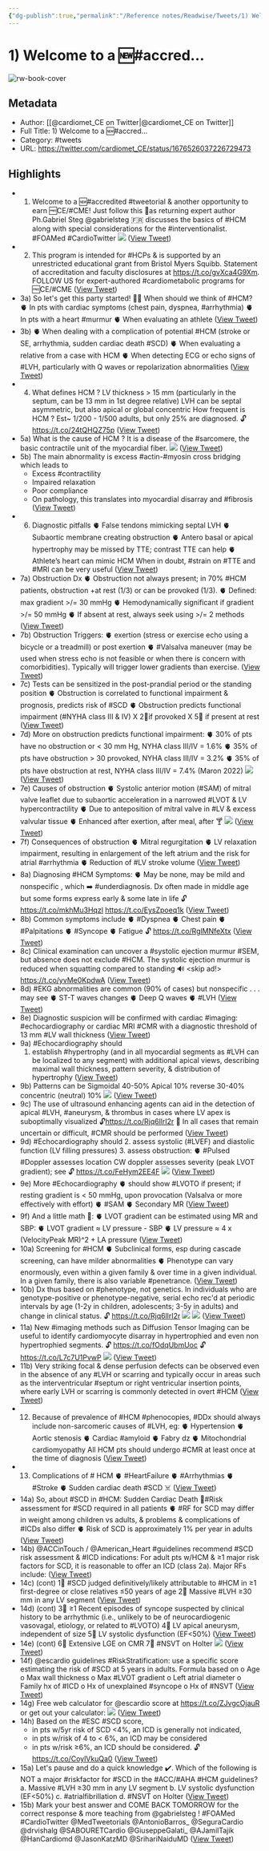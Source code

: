 ```yaml
---
{"dg-publish":true,"permalink":"/Reference notes/Readwise/Tweets/1) Welcome to a accred.../"}
---
```


# 1) Welcome to a 🆕#accred...

![rw-book-cover](https://pbs.twimg.com/profile_images/1359140966398058502/2bZDMVUe.jpg)

## Metadata
- Author: [[@cardiomet_CE on Twitter\|@cardiomet_CE on Twitter]]
- Full Title: 1) Welcome to a 🆕#accred...
- Category: #tweets
- URL: https://twitter.com/cardiomet_CE/status/1676526037226729473

## Highlights
- 1) Welcome to a 🆕#accredited #tweetorial & another opportunity to earn 🆓CE/#CME! Just follow this 🧵as returning expert author Ph.Gabriel Steg @gabrielsteg 🇫🇷 discusses the basics of #HCM along with special considerations for the #interventionalist.
  #FOAMed #CardioTwitter 
  ![](https://pbs.twimg.com/media/F0ONCHLWAAA6Z8H.png) ([View Tweet](https://twitter.com/cardiomet_CE/status/1676526037226729473))
- 2) This program is intended for #HCPs & is supported by an unrestricted educational grant from Bristol Myers Squibb. Statement of accreditation and faculty disclosures at https://t.co/gvXca4G9Xm.
  FOLLOW US for expert-authored #cardiometabolic programs for 🆓CE/#CME ([View Tweet](https://twitter.com/cardiomet_CE/status/1676526039348944896))
- 3a) So let's get this party started! 🎉🥳
  When should we think of #HCM?
  🫀 In pts with cardiac symptoms (chest pain, dyspnea, #arrhythmia)
  🫀 In pts with a heart #murmur
  🫀 When evaluating an athlete ([View Tweet](https://twitter.com/cardiomet_CE/status/1676526040930287616))
- 3b)
  🫀 When dealing with a complication of potential #HCM (stroke or SE, arrhythmia, sudden cardiac death #SCD)
  🫀 When evaluating a relative from a case with HCM
  🫀 When detecting ECG or echo signs of #LVH, particularly with Q waves or repolarization abnormalities ([View Tweet](https://twitter.com/cardiomet_CE/status/1676526042503053313))
- 4) What defines HCM ?
  LV thickness > 15 mm (particularly in the septum, can be 13 mm in 1st degree relative)
  LVH can be septal asymmetric, but also apical or global concentric
  How frequent is HCM ?
  Est~ 1/200 - 1/500 adults, but only 25% are diagnosed.
  🔓https://t.co/24tQHQZ75p ([View Tweet](https://twitter.com/cardiomet_CE/status/1676526044092805121))
- 5a) What is the cause of HCM ?
  It is a disease of the #sarcomere, the basic contractile unit of the myocardial fiber. 
  ![](https://pbs.twimg.com/media/F0ONairWcAMdaEK.png) ([View Tweet](https://twitter.com/cardiomet_CE/status/1676526045762056194))
- 5b) The main abnormality is excess #actin-#myosin cross bridging which leads to
  - Excess #contractility
  - Impaired relaxation
  - Poor compliance
  - On pathology, this translates into myocardial disarray and #fibrosis ([View Tweet](https://twitter.com/cardiomet_CE/status/1676526047796289536))
- 6) Diagnostic pitfalls
  🫀 False tendons mimicking septal LVH
  🫀 Subaortic membrane creating obstruction
  🫀 Antero basal or apical hypertrophy may be missed by TTE; contrast TTE can help
  🫀 Athlete’s heart can mimic HCM
  When in doubt, #strain on #TTE and #MRI can be very useful ([View Tweet](https://twitter.com/cardiomet_CE/status/1676526049293729792))
- 7a) Obstruction
  Dx
  🫀 Obstruction not always present; in 70% #HCM patients, obstruction +at rest (1/3) or can be provoked (1/3).
  🫀 Defined: max gradient >/= 30 mmHg
  🫀 Hemodynamically significant if gradient >/= 50 mmHg
  🫀 If absent at rest, always seek using >/= 2 methods ([View Tweet](https://twitter.com/cardiomet_CE/status/1676526050862325760))
- 7b) Obstruction
  Triggers:
  🫀 exertion (stress or exercise echo using a bicycle or a treadmill) or post exertion
  🫀 #Valsalva maneuver (may be used when stress echo is not feasible or when there is concern with comorbidities). Typically will trigger lower gradients than exercise. ([View Tweet](https://twitter.com/cardiomet_CE/status/1676526052250722304))
- 7c) Tests can be sensitized in the post-prandial period or the standing position
  🫀 Obstruction is correlated to functional impairment & prognosis, predicts risk of #SCD
  🫀 Obstruction predicts functional impairment (#NYHA class III & IV)
  X 2⃣if provoked
  X 5⃣ if present at rest ([View Tweet](https://twitter.com/cardiomet_CE/status/1676526053764870144))
- 7d) More on obstruction predicts functional impairment:
  🫀 30% of pts have no obstruction or < 30 mm Hg, NYHA class III/IV = 1.6%
  🫀 35% of pts have obstruction > 30 provoked, NYHA class III/IV = 3.2%
  🫀 35% of pts have obstruction at rest, NYHA class III/IV = 7.4%
  (Maron 2022) 
  ![](https://pbs.twimg.com/media/F0OOEqGWYAQtiPr.png) ([View Tweet](https://twitter.com/cardiomet_CE/status/1676526055232774144))
- 7e) Causes of obstruction
  🫀 Systolic anterior motion (#SAM) of mitral valve leaflet due to subaortic acceleration in a narrowed #LVOT & LV hypercontractility
  🫀 Due to anteposition of mitral valve in #LV & excess valvular tissue
  🫀 Enhanced after exertion, after meal, after 🍸 
  ![](https://pbs.twimg.com/media/F0OOLHIXoAEZY3t.png) ([View Tweet](https://twitter.com/cardiomet_CE/status/1676526057216696320))
- 7f) Consequences of obstruction
  🫀 Mitral regurgitation
  🫀 LV relaxation impairment, resulting in enlargement of the left atrium and the risk for atrial #arrhythmia
  🫀 Reduction of #LV stroke volume ([View Tweet](https://twitter.com/cardiomet_CE/status/1676526059112525824))
- 8a) Diagnosing #HCM
  Symptoms:
  🫀 May be none, may be mild and nonspecific , which ➡️ #underdiagnosis. Dx often made in middle age but some forms express early & some late in life
  🔓https://t.co/mkhMu3Hqzl
  https://t.co/EysZpoeq1k ([View Tweet](https://twitter.com/cardiomet_CE/status/1676526060676972544))
- 8b) Common symptoms include
  🫀 #Dyspnea
  🫀 Chest pain
  🫀 #Palpitations
  🫀 #Syncope
  🫀 Fatigue
  🔓 https://t.co/RglMNfeXtx ([View Tweet](https://twitter.com/cardiomet_CE/status/1676526062438580224))
- 8c) Clinical examination can uncover a #systolic ejection murmur #SEM, but absence does not exclude #HCM. The systolic ejection murmur is reduced when squatting compared to standing
  🔊 <skip ad!> https://t.co/yvMe0KpdwA ([View Tweet](https://twitter.com/cardiomet_CE/status/1676526063986286592))
- 8d) #EKG abnormalities are common (90% of cases) but nonspecific . . . may see
  🫀 ST-T waves changes
  🫀 Deep Q waves
  🫀 #LVH ([View Tweet](https://twitter.com/cardiomet_CE/status/1676526065580142592))
- 8e) Diagnostic suspicion will be confirmed with cardiac #imaging: #echocardiography or cardiac MRI #CMR with a diagnostic threshold of 13 mm #LV wall thickness ([View Tweet](https://twitter.com/cardiomet_CE/status/1676526066884640768))
- 9a) #Echocardiography should
  1. establish #hypertrophy (and in all myocardial segments as #LVH can be localized to any segment) with additional apical views, describing maximal wall thickness, pattern severity, & distribution of hypertrophy ([View Tweet](https://twitter.com/cardiomet_CE/status/1676526068356841474))
- 9b) Patterns can be
  Sigmoidal 40-50%
  Apical 10%
  reverse 30-40%
  concentric (neutral) 10% 
  ![](https://pbs.twimg.com/media/F0OOrx8XgAEPeXA.png) ([View Tweet](https://twitter.com/cardiomet_CE/status/1676526069967474688))
- 9c) The use of ultrasound enhancing agents can aid in the detection of apical #LVH, #aneurysm, & thrombus in cases where LV apex is suboptimally visualized
  🔓https://t.co/Rjq6llrI2r
  🔑 In all cases that remain uncertain or difficult, #CMR should be performed ([View Tweet](https://twitter.com/cardiomet_CE/status/1676526071716495360))
- 9d) #Echocardiography should
  2. assess systolic (#LVEF) and diastolic function (LV filling pressures)
  3. assess obstruction:
  🫀 #Pulsed #Doppler assesses location
  CW doppler assesses severity (peak LVOT gradient); see 🔓 https://t.co/FeHym2EE4F 
  ![](https://pbs.twimg.com/media/F0OO1oiXsAYM5Ym.jpg) ([View Tweet](https://twitter.com/cardiomet_CE/status/1676526073234817025))
- 9e) More #Echocardiography
  🫀 should show #LVOTO if present; if resting gradient is < 50 mmHg, upon provocation (Valsalva or more effectively with effort)
  🫀 #SAM
  🫀 Secondary MR ([View Tweet](https://twitter.com/cardiomet_CE/status/1676526075252207616))
- 9f) And a little math 🧮:
  🫀 LVOT gradient can be estimated using MR and SBP:
  🫀 LVOT gradient ≈ LV pressure - SBP
  🫀 LV pressure ≈ 4 x (VelocityPeak MR)^2 + LA pressure ([View Tweet](https://twitter.com/cardiomet_CE/status/1676527991105503232))
- 10a) Screening for #HCM
  🫀 Subclinical forms, esp during cascade screening, can have milder abnormalities
  🫀 Phenotype can vary enormously, even within a given family & over time in a given individual. In a given family, there is also variable #penetrance. ([View Tweet](https://twitter.com/cardiomet_CE/status/1676527993114578944))
- 10b) Dx thus based on #phenotype, not genetics. In individuals who are genotype-positive or phenotype-negative, serial echo rec'd at periodic intervals by age (1-2y in children, adolescents; 3-5y in adults) and change in clinical status.
  🔓 https://t.co/Rjq6llrI2r 
  ![](https://pbs.twimg.com/media/F0Q37MIWcAAgmFF.png) 
  ![](https://pbs.twimg.com/media/F0Q39DdWcAA-FKP.jpg) ([View Tweet](https://twitter.com/cardiomet_CE/status/1676527994754547713))
- 11a) New #imaging methods such as Diffusion Tensor Imaging can be useful to identify cardiomyocyte disarray in hypertrophied and even non hypertrophied segments.
  🔓 https://t.co/fOdqUbmUoc
  🔓 https://t.co/L7c7U1PvwP 
  ![](https://pbs.twimg.com/media/F0Q4EVzXsAAZsRR.jpg) ([View Tweet](https://twitter.com/cardiomet_CE/status/1676527996470013952))
- 11b) Very striking focal & dense perfusion defects can be observed even in the absence of any #LVH or scarring and typically occur in areas such as the interventricular #septum or right ventricular insertion points, where early LVH or scarring is commonly detected in overt #HCM ([View Tweet](https://twitter.com/cardiomet_CE/status/1676527998793555968))
- 12) Because of prevalence of #HCM #phenocopies, #DDx should always include non-sarcomeric causes of #LVH, eg:
  🫀 Hypertension
  🫀 Aortic stenosis
  🫀 Cardiac #amyloid
  🫀 Fabry dz
  🫀 Mitochondrial cardiomyopathy
  All HCM pts should undergo #CMR at least once at the time of diagnosis ([View Tweet](https://twitter.com/cardiomet_CE/status/1676528000274161666))
- 13) Complications of # HCM
  🫀 #HeartFailure
  🫀 #Arrhythmias
  🫀 #Stroke
  🫀 Sudden cardiac death #SCD ☠️ ([View Tweet](https://twitter.com/cardiomet_CE/status/1676528001784094720))
- 14a) So, about #SCD in #HCM:
  Sudden Cardiac Death
  🧮#Risk assessment for #SCD required in all patients
  🫀 #RF for SCD may differ in weight among children vs adults, & problems & complications of #ICDs also differ
  🫀 Risk of SCD is approximately 1% per year in adults ([View Tweet](https://twitter.com/cardiomet_CE/status/1676528003214462977))
- 14b) @ACCinTouch / @American_Heart #guidelines recommend #SCD risk assessment & #ICD indications:
  For adult pts w/HCM & ≥1 major risk factors for SCD, it is reasonable to offer an ICD (class 2a). Major RFs include: ([View Tweet](https://twitter.com/cardiomet_CE/status/1676528004795596803))
- 14c) (cont)
  1⃣ #SCD judged definitively/likely attributable to #HCM in ≥1 first-degree or close relatives ≤50 years of age
  2⃣ Massive #LVH ≥30 mm in any LV segment ([View Tweet](https://twitter.com/cardiomet_CE/status/1676528006292971521))
- 14d) (cont)
  3⃣ ≥1 Recent episodes of syncope suspected by clinical history to be arrhythmic (i.e., unlikely to be of neurocardiogenic vasovagal, etiology, or related to #LVOTO)
  4⃣ LV apical aneurysm, independent of size
  5⃣ LV systolic dysfunction (EF<50%) ([View Tweet](https://twitter.com/cardiomet_CE/status/1676528007836516352))
- 14e) (cont)
  6⃣ Extensive LGE on CMR
  7⃣ #NSVT on Holter 
  ![](https://pbs.twimg.com/media/F0Q4xytXoAE63lM.png) ([View Tweet](https://twitter.com/cardiomet_CE/status/1676528009363292160))
- 14f) @escardio guidelines #RiskStratification: use a specific score estimating the risk of #SCD at 5 years in adults.
  Formula based on
  o Age
  o Max wall thickness
  o Max #LVOT gradient
  o Left atrial diameter
  o Family hx of #ICD
  o Hx of unexplained #syncope
  o Hx of #NSVT ([View Tweet](https://twitter.com/cardiomet_CE/status/1676528011196211201))
- 14g) Free web calculator for @escardio score at https://t.co/ZJvgcOjauR
  or
  get out your calculator: 
  ![](https://pbs.twimg.com/media/F0Q5AiTXsAAPnJB.jpg) ([View Tweet](https://twitter.com/cardiomet_CE/status/1676528012756410369))
- 14h) Based on the #ESC #SCD score,
  - in pts w/5yr risk of SCD <4%, an ICD is generally not indicated,
  - in pts w/risk of 4 to < 6%, an ICD may be considered
  - in pts w/risk ≥6%, an ICD should be considered.
  🔓 https://t.co/CoylVkuQa0 ([View Tweet](https://twitter.com/cardiomet_CE/status/1676528014736211968))
- 15a) Let's pause and do a quick knowledge ✔️.
  Which of the following is NOT a major #riskfactor for #SCD in the #ACC/#AHA #HCM guidelines?
  a. Massive #LVH ≥30 mm in any LV segment
  b. LV systolic dysfunction (EF<50%)
  c. #atrialfibrillation
  d. #NSVT on Holter ([View Tweet](https://twitter.com/cardiomet_CE/status/1676528017366224903))
- 15b) Mark your best answer and COME BACK TOMORROW for the correct response & more teaching from @gabrielsteg !
  #FOAMed #CardioTwitter @MedTweetorials @AntonioBarros_ @SeguraCardio @drvishalg @SABOURETCardio @GiuseppeGalati_ @AJamilTajik @HanCardiomd @JasonKatzMD @SrihariNaiduMD ([View Tweet](https://twitter.com/cardiomet_CE/status/1676528019157012486))

